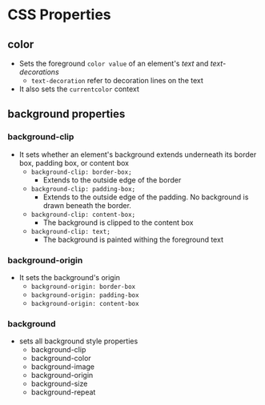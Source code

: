 # CSS Properties

## color

- Sets the foreground `color value` of an element's *text* and *text-decorations*
  - `text-decoration` refer to decoration lines on the text
- It also sets the `currentcolor` context

## background properties

### background-clip

- It sets whether an element's background extends underneath its border box, padding box, or content box
  - `background-clip: border-box;`
    - Extends to the outside edge of the border
  - `background-clip: padding-box;`
    - Extends to the outside edge of the padding. No background is drawn beneath the border.
  - `background-clip: content-box;`
    - The background is clipped to the content box
  - `background-clip: text;`
    - The background is painted withing the foreground text

### background-origin

- It sets the background's origin
  - `background-origin: border-box`
  - `background-origin: padding-box`
  - `background-origin: content-box`

### background

- sets all background style properties
  - background-clip
  - background-color
  - background-image
  - background-origin
  - background-size
  - background-repeat
